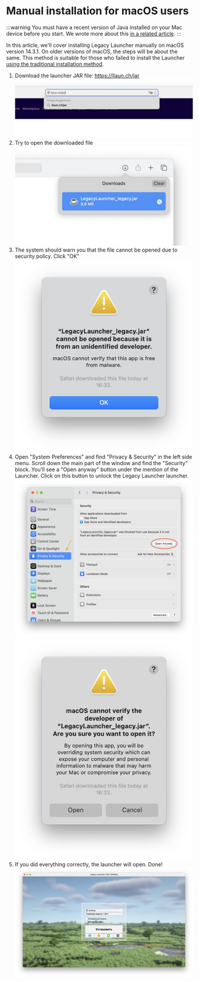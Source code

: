 # Manual installation for macOS users

:::warning
You must have a recent version of Java installed on your Mac device before you start.
We wrote more about this [in a related article](./java#macos).
:::

In this article, we'll cover installing Legacy Launcher manually on macOS version 14.3.1. On older versions of macOS, the steps will be about the same. This method is suitable for those who failed to install the Launcher [using the traditional installation method](https://llaun.ch/macos).

1. Download the launcher JAR file: https://llaun.ch/jar ![Safari address bar](img/macinstall_04.jpg)
2. Try to open the downloaded file ![List of downloaded files](img/macinstall_05.jpg)
3. The system should warn you that the file cannot be opened due to security policy. Click "OK" ![Error message](img/macinstall_06.jpg)
4. Open "System Preferences" and find "Privacy & Security" in the left side menu. Scroll down the main part of the window and find the "Security" block. You'll see a "Open anyway" button under the mention of the Launcher. Click on this button to unlock the Legacy Launcher launcher. ![Security Menu](img/macinstall_07.jpg) ![System Warning](img/macinstall_08.jpg)
5. If you did everything correctly, the launcher will open. Done! ![Legacy Launcher on macOS](img/macinstall_09.jpg)